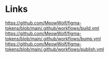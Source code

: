<!-- section-title: 9 - Links -->
# Links

https://github.com/MeowWolf/figma-tokens/blob/main/.github/workflows/build.yml
https://github.com/MeowWolf/figma-tokens/blob/main/.github/workflows/bump.yml
https://github.com/MeowWolf/figma-tokens/blob/main/.github/workflows/publish.yml
